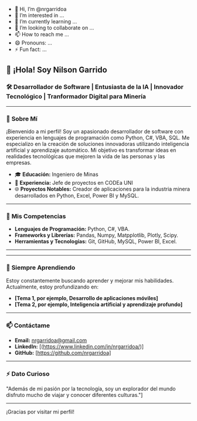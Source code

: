 - 👋 Hi, I’m @nrgarridoa
- 👀 I’m interested in ...
- 🌱 I’m currently learning ...
- 💞️ I’m looking to collaborate on ...
- 📫 How to reach me ...
- 😄 Pronouns: ...
- ⚡ Fun fact: ...

## 👋 ¡Hola! Soy Nilson Garrido

### 🛠️ **Desarrollador de Software | Entusiasta de la IA | Innovador Tecnológico | Tranformador Digital para Minería**

---

### 🌟 **Sobre Mí**

¡Bienvenido a mi perfil! Soy un apasionado desarrollador de software con experiencia en lenguajes de programación como Python, C#, VBA, SQL. Me especializo en la creación de soluciones innovadoras utilizando inteligencia artificial y aprendizaje automático. Mi objetivo es transformar ideas en realidades tecnológicas que mejoren la vida de las personas y las empresas.

- 🎓 **Educación:** Ingeniero de Minas
- 💼 **Experiencia:** Jefe de proyectos en CODEa UNI
- 🌐 **Proyectos Notables:** Creador de aplicaciones para la industria minera desarrollados en Python, Excel, Power BI y MySQL.

---

### 🚀 **Mis Competencias**

- **Lenguajes de Programación:** Python, C#, VBA.
- **Frameworks y Librerías:** Pandas, Numpy, Matpplotlib, Plotly, Scipy.
- **Herramientas y Tecnologías:** Git, GitHub, MySQL, Power BI, Excel.

---
<!--
### 📈 **Proyectos Destacados**

#### 📊 **[Nombre del Proyecto 1]**
Una breve descripción del proyecto, sus objetivos y tecnologías utilizadas.

#### 🔍 **[Nombre del Proyecto 2]**
Otra breve descripción de un proyecto, destacando su impacto y las habilidades aplicadas.
-->

---

### 🧠 **Siempre Aprendiendo**

Estoy constantemente buscando aprender y mejorar mis habilidades. Actualmente, estoy profundizando en:
- **[Tema 1, por ejemplo, Desarrollo de aplicaciones móviles]**
- **[Tema 2, por ejemplo, Inteligencia artificial y aprendizaje profundo]**

---

### 📫 **Contáctame**

- **Email:** nrgarridoa@gmail.com
- **LinkedIn:** [(https://www.linkedin.com/in/nrgarridoa/)]
- **GitHub:** [https://github.com/nrgarridoa]

---

### ⚡ **Dato Curioso**

"Además de mi pasión por la tecnología, soy un explorador del mundo disfruto mucho de viajar y conocer diferentes culturas."]

---

¡Gracias por visitar mi perfil!

